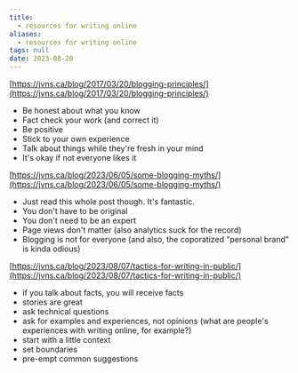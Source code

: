 ```yaml
---
title:
  - resources for writing online
aliases:
  - resources for writing online
tags: null
date: 2023-08-20
---
```


[https://jvns.ca/blog/2017/03/20/blogging-principles/](https://jvns.ca/blog/2017/03/20/blogging-principles/)
- Be honest about what you know
- Fact check your work (and correct it)
- Be positive
- Stick to your own experience
- Talk about things while they're fresh in your mind
- It's okay if not everyone likes it

[https://jvns.ca/blog/2023/06/05/some-blogging-myths/](https://jvns.ca/blog/2023/06/05/some-blogging-myths/)
- Just read this whole post though. It's fantastic.
- You don't have to be original
- You don't need to be an expert
- Page views don't matter (also analytics suck for the record)
- Blogging is not for everyone (and also, the coporatized "personal brand" is kinda odious)

[https://jvns.ca/blog/2023/08/07/tactics-for-writing-in-public/](https://jvns.ca/blog/2023/08/07/tactics-for-writing-in-public/)
- if you talk about facts, you will receive facts
- stories are great
- ask technical questions
- ask for examples and experiences, not opinions (what are people's experiences with writing online, for example?)
- start with a little context
- set boundaries
- pre-empt common suggestions